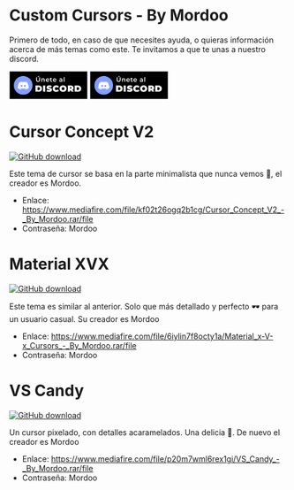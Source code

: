 # Custom Cursors - By Mordoo

Primero de todo, en caso de que necesites ayuda, o quieras información acerca de más temas como este. Te invitamos a que te unas a nuestro discord.

<a href="https://discord.gg/5J3eTpmhEH"><img src="https://raw.githubusercontent.com/MordooDs/CustomCursors/main/Im%C3%A1genes/%C3%9Anete%20al%20discord.png" alt="GitHub download" width="142"></a>
<a href="https://discord.gg/5J3eTpmhEH"><img src="https://raw.githubusercontent.com/MordooDs/CustomCursors/main/Im%C3%A1genes/%C3%9Anete%20al%20discord.png" alt="GitHub download" width="142"></a>

# Cursor Concept V2

<a href="https://github.com/MordooDs/CustomCursors/blob/main/Im%C3%A1genes/PreviewConcept.png?raw=true"><img src="https://github.com/MordooDs/CustomCursors/blob/main/Im%C3%A1genes/PreviewConcept.png?raw=true" alt="GitHub download" width="500"></a>

Este tema de cursor se basa en la parte minimalista que nunca vemos 🧨, el creador es Mordoo.

- Enlace: https://www.mediafire.com/file/kf02t26ogq2b1cg/Cursor_Concept_V2_-_By_Mordoo.rar/file
- Contraseña: Mordoo

# Material XVX

<a href="https://github.com/MordooDs/CustomCursors/blob/main/Im%C3%A1genes/Material%20x-V-x-Preview.jpg?raw=true"><img src="https://github.com/MordooDs/CustomCursors/blob/main/Im%C3%A1genes/Material%20x-V-x-Preview.jpg?raw=true" alt="GitHub download" width="500"></a>

Este tema es similar al anterior. Solo que más detallado y perfecto 🕶️ para un usuario casual. Su creador es Mordoo

- Enlace: https://www.mediafire.com/file/6iylin7f8octy1a/Material_x-V-x_Cursors_-_By_Mordoo.rar/file
- Contraseña: Mordoo

# VS Candy

<a href="https://github.com/MordooDs/CustomCursors/blob/main/Im%C3%A1genes/PreviewCandy.png?raw=true"><img src="https://github.com/MordooDs/CustomCursors/blob/main/Im%C3%A1genes/PreviewCandy.png?raw=true" alt="GitHub download" width="500"></a>

Un cursor pixelado, con detalles acaramelados. Una delicia 🤤. De nuevo el creador es Mordoo

- Enlace: https://www.mediafire.com/file/p20m7wml6rex1gi/VS_Candy_-_By_Mordoo.rar/file
- Contraseña: Mordoo

